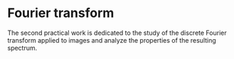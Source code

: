 # Fourier transform
The second practical work is dedicated to the study of the discrete Fourier transform applied to images and analyze the properties of the 
resulting spectrum. 